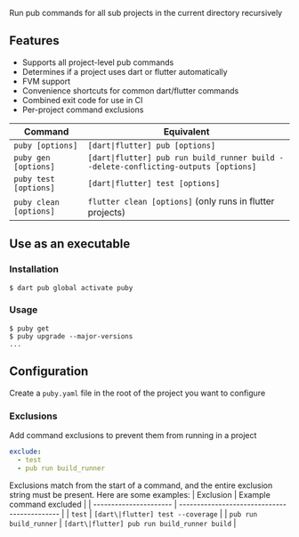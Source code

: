 Run pub commands for all sub projects in the current directory recursively

## Features
- Supports all project-level pub commands
- Determines if a project uses dart or flutter automatically
- FVM support
- Convenience shortcuts for common dart/flutter commands
- Combined exit code for use in CI
- Per-project command exclusions

| Command                | Equivalent                                                                          |
| ---------------------- | ----------------------------------------------------------------------------------- |
| `puby [options]`       | `[dart\|flutter] pub [options]`                                                     |
| `puby gen [options]`   | `[dart\|flutter] pub run build_runner build --delete-conflicting-outputs [options]` |
| `puby test [options]`  | `[dart\|flutter] test [options]`                                                    |
| `puby clean [options]` | `flutter clean [options]` (only runs in flutter projects)                           |

## Use as an executable

### Installation
```console
$ dart pub global activate puby
```

### Usage
```console
$ puby get
$ puby upgrade --major-versions
...
```

## Configuration
Create a `puby.yaml` file in the root of the project you want to configure

### Exclusions
Add command exclusions to prevent them from running in a project

```yaml
exclude:
  - test
  - pub run build_runner
```

Exclusions match from the start of a command, and the entire exclusion string must be present. Here are some examples:
| Exclusion              | Example command excluded                     |
| ---------------------- | -------------------------------------------- |
| `test`                 | `[dart\|flutter] test --coverage`            |
| `pub run build_runner` | `[dart\|flutter] pub run build_runner build` |